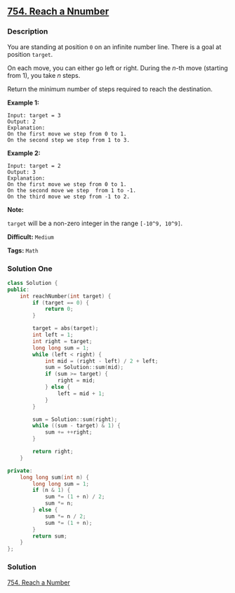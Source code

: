 ## [754. Reach a Nnumber](https://leetcode.com/problems/reach-a-number/description/)

### Description

You are standing at position `0` on an infinite number line. There is a goal at position `target`.

On each move, you can either go left or right. During the *n*-th move (starting from 1), you take *n* steps.

Return the minimum number of steps required to reach the destination.

**Example 1:**

```
Input: target = 3
Output: 2
Explanation:
On the first move we step from 0 to 1.
On the second step we step from 1 to 3.
```

**Example 2:**

```
Input: target = 2
Output: 3
Explanation:
On the first move we step from 0 to 1.
On the second move we step  from 1 to -1.
On the third move we step from -1 to 2.
```

**Note:**

`target` will be a non-zero integer in the range `[-10^9, 10^9]`.



**Difficult:** `Medium`

**Tags:** `Math`



### Solution One

```c++
class Solution {
public:
    int reachNumber(int target) {
        if (target == 0) {
            return 0;
        }

        target = abs(target);
        int left = 1;
        int right = target;
        long long sum = 1;
        while (left < right) {
            int mid = (right - left) / 2 + left;
            sum = Solution::sum(mid);
            if (sum >= target) {
                right = mid;
            } else {
                left = mid + 1;
            }
        }

        sum = Solution::sum(right);
        while ((sum - target) & 1) {
            sum += ++right;
        }

        return right;
    }

private:
    long long sum(int n) {
        long long sum = 1;
        if (n & 1) {
            sum *= (1 + n) / 2;
            sum *= n;
        } else {
            sum *= n / 2;
            sum *= (1 + n);
        }
        return sum;
    }
};
```



### Solution

[754. Reach a Number](https://leetcode.com/problems/reach-a-number/solution/)

